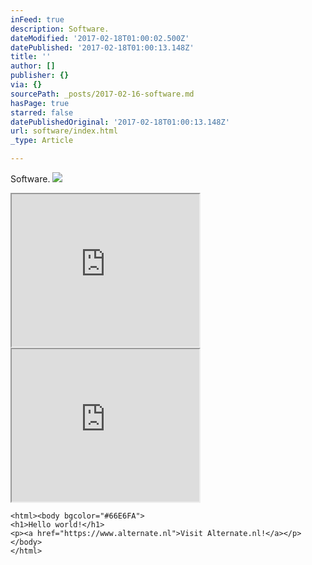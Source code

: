 ```yaml
---
inFeed: true
description: Software.
dateModified: '2017-02-18T01:00:02.500Z'
datePublished: '2017-02-18T01:00:13.148Z'
title: ''
author: []
publisher: {}
via: {}
sourcePath: _posts/2017-02-16-software.md
hasPage: true
starred: false
datePublishedOriginal: '2017-02-18T01:00:13.148Z'
url: software/index.html
_type: Article

---
```

Software.
![](https://the-grid-user-content.s3-us-west-2.amazonaws.com/9cc8f4fa-8328-4c62-90b5-9e110cbc7f90.png)

<iframe src="https://the-grid.github.io/ed-userhtml/?g=eJwtUD1PwzAQ3f0rjkio7UCSDiytk4G2CBAVSM3C6NhWYtWxLedSsBD_HTvtcLrv994dvdt_7JqvzwP0OOia0JsbMWhZE6Eu8NtL1fW4eSxL97P9VgL7zbos77d_hBa3OdpaEWpCCE0bc7HKWsbPnbeTEQ_caus3nZfSZIlkXR8DPCs_IryxCztxrxzSItYjRDshWgMYXAKZk4xYw7Xi5yoTlk-DNJh3Eg9apvApvIrlQsjBLla5Mkb6l-b4DhXsGcrlKjLu0i4MEtCCUKPTLMxNYEZAowaZ0-LKlAQ4UCISRbyspoWLFq-KsovrlVHn_KR_UVlnDA" height="244" style=""></iframe>

<iframe src="https://the-grid.github.io/ed-userhtml/?g=eJwtT7tOAzEQ7P0Vi5skBWfRIt8VeSBARCBxDaVjrw4rfsm3F8l_j32kmn3NzI58OH4exp-vE_ySdwOTd7hEUyoYe4OZisOeX5S-TjkuwTzq6GJ-njJi4IMU9agRn4ZzgRebZ4J3dVPfOttEUtQ5q3oLUQxAJTWpteEsBu2svvbcRL14DNRNSCeHrdyXN7PdGPRxs-tsCJhfx_MH9HBUhNsdH9ihccEjUARj5-RUWZeggoHReuyk-HdqDySwphpVvfZyaiNxDynWzMD-AOwoV24" height="244" style=""></iframe>

    <html><body bgcolor="#66E6FA">
    <h1>Hello world!</h1>
    <p><a href="https://www.alternate.nl">Visit Alternate.nl!</a></p>
    </body>
    </html>